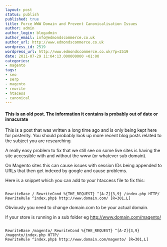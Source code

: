 ```yaml
---
layout: post
status: publish
published: true
title: Force WWW Domain and Prevent Canonicalisation Issues
author: admin
author_login: blogadmin
author_email: info@edmondscommerce.co.uk
author_url: http://www.edmondscommerce.co.uk
wordpress_id: 2519
wordpress_url: http://www.edmondscommerce.co.uk/?p=2519
date: 2011-07-29 11:04:13.000000000 +01:00
categories:
- magento
tags:
- seo
- serp
- magento
- rewrite
- htacess
- canonical
---
```

<div class="oldpost"><h4>This is an old post. The information it contains is probably out of date or innacurate</h4>
<p>
This is a post that was written a long time ago and is only being kept here for posterity.
You should probably look up more recent blog posts related to the subject you are researching
</p>
</div>
A really easy problem to fix that we still see on some live sites is having the site accessible with and without the www (or whatever sub domain).

On Magento sites this can cause issues with session IDs being appended to URLs that then get indexed by google and cause problems.

Here is a snippet which you can add to your htaccess file to fix this:
```

RewriteBase / RewriteCond %{THE_REQUEST} ^[A-Z]{3,9} /index.php HTTP/
RewriteRule ^index.php$ http://www.domain.com/ [R=301,L]

```

Obviously you need to change domain.com to be your actual domain.

If your store is running in a sub folder eg http://www.domain.com/magento/

```

RewriteBase /magento/ RewriteCond %{THE_REQUEST} ^[A-Z]{3,9} /magento/index.php HTTP/
RewriteRule ^index.php$ http://www.domain.com/magento/ [R=301,L]

```
